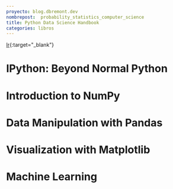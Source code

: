 ```yaml
---
proyecto: blog.dbremont.dev
nombrepost:  probability_statistics_computer_science
title: Python Data Science Handbook
categories: libros
---
```


[Ir](https://jakevdp.github.io/PythonDataScienceHandbook/){:target="_blank"}

<!--more-->

# IPython: Beyond Normal Python
# Introduction to NumPy
# Data Manipulation with Pandas
# Visualization with Matplotlib
# Machine Learning